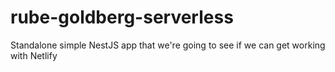 # rube-goldberg-serverless
Standalone simple NestJS app that we're going to see if we can get working with Netlify
